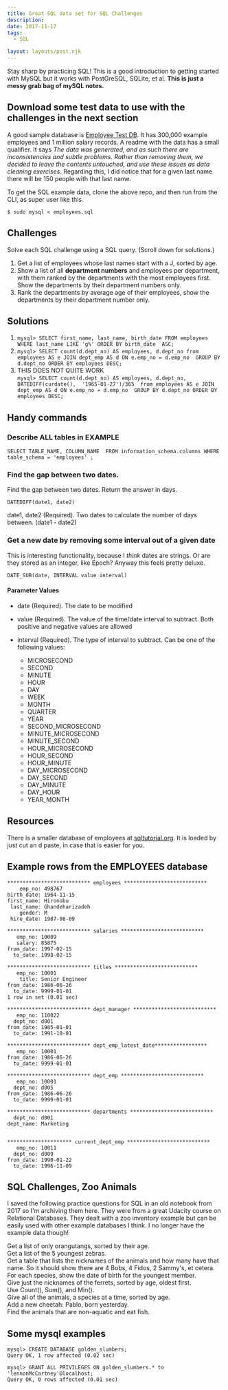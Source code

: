 ```yaml
---
title: Great SQL data set for SQL Challenges
description:
date: 2017-11-17
tags:
  - SQL

layout: layouts/post.njk
---
```


Stay sharp by practicing SQL! This is a good introduction to getting started with MySQL but it works with PostGreSQL, SQLite, et al.  __This is just a messy grab bag of mySQL notes.__

## Download some test data to use with the challenges in the next section

A good sample database is [Employee Test DB](https://github.com/datacharmer/test_db). It has 300,000 example employees and 1 million salary records. A readme with the data has a small qualifier. It says *The data was generated, and as such there are inconsistencies and subtle problems. Rather than removing them, we decided to leave the contents untouched, and use these issues as data cleaning exercises.*  Regarding this, I did notice that for a given last name there will be 150 people with that last name.

To get the SQL example data, clone the above repo, and then run from the CLI, as super user like this.  
```
$ sudo mysql < employees.sql
```

## Challenges

Solve each SQL challenge using a SQL query.  (Scroll down for solutions.)

1. Get a list of employees whose last names start with a J, sorted by age.  
2. Show a list of all __department numbers__ and employees per department, with them ranked by the departments with the most employees first.  Show the departments by their department numbers only.
3. Rank the departments by average age of their employees, show the departments by their department number only.    

## Solutions

1. `mysql> SELECT first_name, last_name, birth_date FROM employees WHERE last_name LIKE 'g%' ORDER BY birth_date  ASC;`
2. `mysql> SELECT count(d.dept_no) AS employees, d.dept_no from employees AS e JOIN dept_emp AS d ON e.emp_no = d.emp_no  GROUP BY d.dept_no ORDER BY employees DESC;`
3. THIS DOES NOT QUITE WORK  
```mysql> SELECT count(d.dept_no) AS employees, d.dept_no, DATEDIFF(curdate(),  '1965-01-27')/365  from employees AS e JOIN dept_emp AS d ON e.emp_no = d.emp_no  GROUP BY d.dept_no ORDER BY employees DESC;```


## Handy commands

### Describe ALL tables in EXAMPLE

`SELECT TABLE_NAME, COLUMN_NAME  FROM information_schema.columns WHERE table_schema = 'employees' ;`

### Find the gap between two dates.  

Find the gap between two dates. Return the answer in days.

`DATEDIFF(date1, date2)`

date1, date2 (Required). Two dates to calculate the number of days between. (date1 - date2)

### Get a new date by removing some interval out of a given date

This is interesting functionality, because I *think* dates are strings. Or are they stored as an integer, like Epoch? Anyway this feels pretty deluxe.

`DATE_SUB(date, INTERVAL value interval)`

#### Parameter Values

- date (Required). The date to be modified
- value (Required). The value of the time/date interval to subtract. Both positive and negative values are allowed
- interval (Required). The type of interval to subtract. Can be one of the following values: 


    * MICROSECOND
    * SECOND
    * MINUTE
    * HOUR
    * DAY
    * WEEK
    * MONTH
    * QUARTER
    * YEAR
    * SECOND_MICROSECOND
    * MINUTE_MICROSECOND
    * MINUTE_SECOND
    * HOUR_MICROSECOND
    * HOUR_SECOND
    * HOUR_MINUTE
    * DAY_MICROSECOND
    * DAY_SECOND
    * DAY_MINUTE
    * DAY_HOUR
    * YEAR_MONTH

## Resources

There is a smaller database of employees at [sqltutorial.org](https://www.sqltutorial.org/sql-sample-database/). It is loaded by just cut an d paste, in case that is easier for you.


## Example rows from the EMPLOYEES database

```
*************************** employees ***************************
    emp_no: 498767
birth_date: 1964-11-15
first_name: Hironobu
 last_name: Ghandeharizadeh
    gender: M
 hire_date: 1987-08-09

*************************** salaries ***************************
   emp_no: 10009
   salary: 85875
from_date: 1997-02-15
  to_date: 1998-02-15

*************************** titles ***************************
   emp_no: 10001
    title: Senior Engineer
from_date: 1986-06-26
  to_date: 9999-01-01
1 row in set (0.01 sec)

*************************** dept_manager ***************************
   emp_no: 110022
  dept_no: d001
from_date: 1985-01-01
  to_date: 1991-10-01

*************************** dept_emp_latest_date*****************
   emp_no: 10001
from_date: 1986-06-26
  to_date: 9999-01-01

*************************** dept_emp ***************************
   emp_no: 10001
  dept_no: d005
from_date: 1986-06-26
  to_date: 9999-01-01

*************************** departments ***************************
  dept_no: d001
dept_name: Marketing


********************* current_dept_emp ***************************
   emp_no: 10011
  dept_no: d009
from_date: 1990-01-22
  to_date: 1996-11-09
```

## SQL Challenges, Zoo Animals

I saved the following practice questions for SQL in an old notebook from 2017 so I'm archiving them here.  They were from a great Udacity course on Relational Databases. They dealt with a zoo inventory example but can be easily used with other example databases I think. I no longer have the example data though!

Get a list of only orangutangs, sorted by their age.  
Get a list of the 5 youngest zebras.  
Get a table that lists the nicknames of the animals and how many have that name. So it should show there are 4 Bobs, 4 Fidos, 2 Sammy's, et cetera.  
For each species, show the date of birth for the youngest member.    
Give just the nicknames of the ferrets, sorted by age, oldest first.  
Use Count(), Sum(), and Min().  
Give all of the animals, a species at a time, sorted by age.  
Add a new cheetah: Pablo, born yesterday.  
Find the animals that are non-aquatic and eat fish.  

## Some mysql examples

```
mysql> CREATE DATABASE golden_slumbers;
Query OK, 1 row affected (0.02 sec)

mysql> GRANT ALL PRIVILEGES ON golden_slumbers.* to 'lennonMcCartney'@localhost;
Query OK, 0 rows affected (0.01 sec)
```
